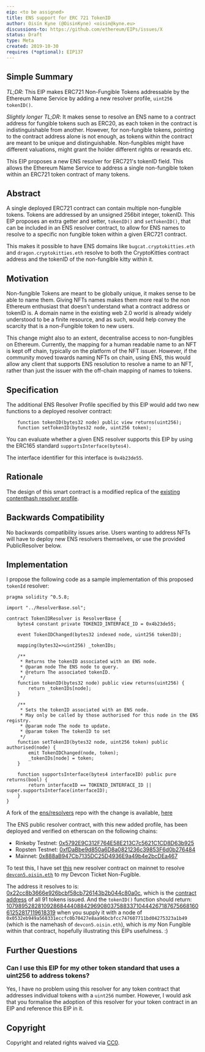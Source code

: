 ```yaml
---
eip: <to be assigned>
title: ENS support for ERC 721 TokenID
author: Oisín Kyne (@OisinKyne) <oisin@kyne.eu>
discussions-to: https://github.com/ethereum/EIPs/issues/X
status: Draft
type: Meta
created: 2019-10-30
requires (*optional): EIP137
---
```


<!--You can leave these HTML comments in your merged EIP and delete the visible duplicate text guides, they will not appear and may be helpful to refer to if you edit it again. This is the suggested template for new EIPs. Note that an EIP number will be assigned by an editor. When opening a pull request to submit your EIP, please use an abbreviated title in the filename, `eip-draft_title_abbrev.md`. The title should be 44 characters or less.-->

## Simple Summary

<!--"If you can't explain it simply, you don't understand it well enough." Provide a simplified and layman-accessible explanation of the EIP.-->

_TL;DR_: This EIP makes ERC721 Non-Fungible Tokens addressable by the Ethereum Name Service by adding a new resolver profile, `uint256 tokenID()`.

_Slightly longer TL;DR_: It makes sense to resolve an ENS name to a contract address for fungible tokens such as ERC20, as each token in the contract is indistinguishable from another. However, for non-fungible tokens, pointing to the contract address alone is not enough, as tokens within the contract are meant to be unique and distinguishable. Non-fungibles might have different valuations, might grant the holder different rights or rewards etc.

This EIP proposes a new ENS resolver for ERC721's tokenID field. This allows the Ethereum Name Service to address a single non-fungible token within an ERC721 token contract of many tokens.

## Abstract

<!--A short (~200 word) description of the technical issue being addressed.-->

A single deployed ERC721 contract can contain multiple non-fungible tokens. Tokens are addressed by an unsigned 256bit integer, tokenID. This EIP proposes an extra getter and setter, `tokenID()` and `setTokenID()`, that can be included in an ENS resolver contract, to allow for ENS names to resolve to a specific non fungible token within a given ERC721 contract.

This makes it possible to have ENS domains like `bugcat.cryptokitties.eth` and `dragon.cryptokitties.eth` resolve to both the CryptoKitties contract address and the tokenID of the non-fungible kitty within it.

## Motivation

<!--The motivation is critical for EIPs that want to change the Ethereum protocol. It should clearly explain why the existing protocol specification is inadequate to address the problem that the EIP solves. EIP submissions without sufficient motivation may be rejected outright.-->

Non-fungible Tokens are meant to be globally unique, it makes sense to be able to name them. Giving NFTs names makes them more real to the non Ethereum enthusiast that doesn't understand what a contract address or tokenID is. A domain name in the existing web 2.0 world is already widely understood to be a finite resource, and as such, would help convey the scarcity that is a non-Fungible token to new users.

This change might also to an extent, decentralise access to non-fungibles on Ethereum. Currently, the mapping for a human readable name to an NFT is kept off chain, typically on the platform of the NFT issuer. However, if the community moved towards naming NFTs on chain, using ENS, this would allow any client that supports ENS resolution to resolve a name to an NFT, rather than just the issuer with the off-chain mapping of names to tokens.

## Specification

<!--The technical specification should describe the syntax and semantics of any new feature. The specification should be detailed enough to allow competing, interoperable implementations for any of the current Ethereum platforms (go-ethereum, parity, cpp-ethereum, ethereumj, ethereumjs, and [others](https://github.com/ethereum/wiki/wiki/Clients)).-->

The additional ENS Resolver Profile specified by this EIP would add two new functions to a deployed resolver contract:

```
    function tokenID(bytes32 node) public view returns(uint256);
    function setTokenID(bytes32 node, uint256 token);
```

You can evaluate whether a given ENS resolver supports this EIP by using the ERC165 standard `supportsInterface(bytes4)`.

The interface identifier for this interface is `0x4b23de55`.

## Rationale

<!--The rationale fleshes out the specification by describing what motivated the design and why particular design decisions were made. It should describe alternate designs that were considered and related work, e.g. how the feature is supported in other languages. The rationale may also provide evidence of consensus within the community, and should discuss important objections or concerns raised during discussion.-->

The design of this smart contract is a modified replica of the [existing contenthash resolver profile](https://github.com/ensdomains/resolvers/blob/master/contracts/profiles/ContentHashResolver.sol).

## Backwards Compatibility

<!--All EIPs that introduce backwards incompatibilities must include a section describing these incompatibilities and their severity. The EIP must explain how the author proposes to deal with these incompatibilities. EIP submissions without a sufficient backwards compatibility treatise may be rejected outright.-->

No backwards compatibility issues arise. Users wanting to address NFTs will have to deploy new ENS resolvers themselves, or use the provided PublicResolver below.

## Implementation

<!--The implementations must be completed before any EIP is given status "Final", but it need not be completed before the EIP is accepted. While there is merit to the approach of reaching consensus on the specification and rationale before writing code, the principle of "rough consensus and running code" is still useful when it comes to resolving many discussions of API details.-->

I propose the following code as a sample implementation of this proposed `tokenId` resolver:

```solidity
pragma solidity ^0.5.8;

import "../ResolverBase.sol";

contract TokenIDResolver is ResolverBase {
    bytes4 constant private TOKENID_INTERFACE_ID = 0x4b23de55;

    event TokenIDChanged(bytes32 indexed node, uint256 tokenID);

    mapping(bytes32=>uint256) _tokenIDs;

    /**
     * Returns the tokenID associated with an ENS node.
     * @param node The ENS node to query.
     * @return The associated tokenID.
     */
    function tokenID(bytes32 node) public view returns(uint256) {
        return _tokenIDs[node];
    }

    /**
     * Sets the tokenID associated with an ENS node.
     * May only be called by those authorised for this node in the ENS registry.
     * @param node The node to update.
     * @param token The tokenID to set
     */
    function setTokenID(bytes32 node, uint256 token) public authorised(node) {
        emit TokenIDChanged(node, token);
        _tokenIDs[node] = token;
    }

    function supportsInterface(bytes4 interfaceID) public pure returns(bool) {
        return interfaceID == TOKENID_INTERFACE_ID || super.supportsInterface(interfaceID);
    }
}
```

A fork of the [ens/resolvers](https://github.com/ensdomains/resolvers) repo with the change is available, [here](https://github.com/OisinKyne/resolvers/blob/master/contracts/profiles/TokenIDResolver.sol)

The ENS public resolver contract, with this new added profile, has been deployed and verified on etherscan on the following chains:

- Rinkeby Testnet: [0x5792E9C312F764E58E213C7c5621C1CD8D63b925](https://rinkeby.etherscan.io/address/0x5792e9c312f764e58e213c7c5621c1cd8d63b925)
- Ropsten Testnet: [0xfDaBbe9d850a6D8a0821236c39853F6d0b276484](https://ropsten.etherscan.io/address/0xfdabbe9d850a6d8a0821236c39853f6d0b276484)
- Mainnet: [0x888aB947Cb7135DC25D4936E9a49b4e2bcDEa467](https://etherscan.io/address/0x888ab947cb7135dc25d4936e9a49b4e2bcdea467)

To test this, I have set [this](https://etherscan.io/address/0x888ab947cb7135dc25d4936e9a49b4e2bcdea467) new resolver contract on mainnet to resolve [`devcon5.oisin.eth`](https://etherscan.io/enslookup?q=devcon5.oisin.eth) to my Devcon Ticket Non-Fugible.

The address it resolves to is:
[0x22cc8b3666e926bcbf58cb726143b2b044c80a0c](https://etherscan.io/token/0x22cc8b3666e926bcbf58cb726143b2b044c80a0c), which is the [contract address](https://etherscan.io/token/0x22cc8b3666e926bcbf58cb726143b2b044c80a0c) of all 91 tokens issued.
And the `tokenID()` function should return:
[10798952828109286844408842969080375883371044426718767566816061252817119618319](https://etherscan.io/token/0x22cc8b3666e926bcbf58cb726143b2b044c80a0c?a=10798952828109286844408842969080375883371044426718767566816061252817119618319) when you supply it with a node of `0x0532eb949a568331eccfc0b70427e8aa96bcbfcc747607711bd04275323a1b49` (which is the namehash of `devcon5.oisin.eth`), which is _my_ Non Fungible within that contract, hopefully illustrating this EIPs usefulness. :)

## Further Questions

### Can I use this EIP for my other token standard that uses a uint256 to address tokens?

Yes, I have no problem using this resolver for any token contract that addresses individual tokens with a `uint256` number. However, I would ask that you formalise the adoption of this resolver for your token contract in an EIP and reference this EIP in it.

## Copyright

Copyright and related rights waived via [CC0](https://creativecommons.org/publicdomain/zero/1.0/).
